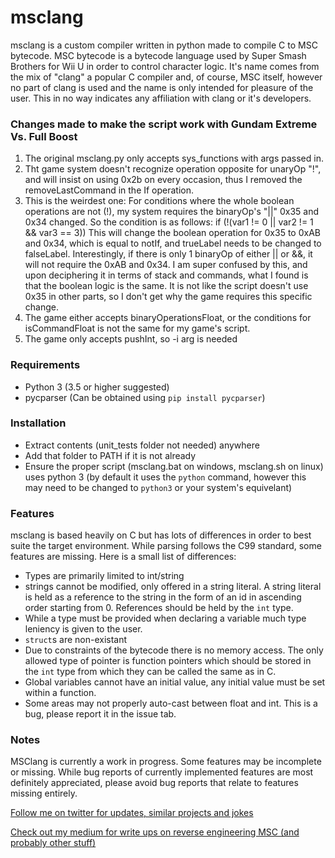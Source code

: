# msclang

msclang is a custom compiler written in python made to compile C to MSC bytecode. MSC bytecode is a bytecode language used by Super Smash Brothers for Wii U in order to control character logic. It's name comes from the mix of "clang" a popular C compiler and, of course, MSC itself, however no part of clang is used and the name is only intended for pleasure of the user. This in no way indicates any affiliation with clang or it's developers.

### Changes made to make the script work with Gundam Extreme Vs. Full Boost
1. The original msclang.py only accepts sys_functions with args passed in.
2. Tht game system doesn't recognize operation opposite for unaryOp "!", and will insist on using 0x2b on every occasion, thus I removed the removeLastCommand in the If operation.
3. This is the weirdest one: For conditions where the whole boolean operations are not (!), my system requires the binaryOp's "||" 0x35 and 0x34 changed.
So the condition is as follows: if (!(var1 != 0 || var2 != 1 && var3 == 3))
This will change the boolean operation for 0x35 to 0xAB and 0x34, which is equal to notIf, and trueLabel needs to be changed to falseLabel.
Interestingly, if there is only 1 binaryOp of either || or &&, it will not require the 0xAB and 0x34.
I am super confused by this, and upon deciphering it in terms of stack and commands, what I found is that the boolean logic is the same.
It is not like the script doesn't use 0x35 in other parts, so I don't get why the game requires this specific change. 
4. The game either accepts binaryOperationsFloat, or the conditions for isCommandFloat is not the same for my game's script. 
5. The game only accepts pushInt, so -i arg is needed

### Requirements

* Python 3 (3.5 or higher suggested)
* pycparser (Can be obtained using `pip install pycparser`)

### Installation

* Extract contents (unit_tests folder not needed) anywhere
* Add that folder to PATH if it is not already
* Ensure the proper script (msclang.bat on windows, msclang.sh on linux) uses python 3 (by default it uses the `python` command, however this may need to be changed to `python3` or your system's equivelant)

### Features

msclang is based heavily on C but has lots of differences in order to best suite the target environment. While parsing follows the C99 standard, some features are missing. Here is a small list of differences:

* Types are primarily limited to int/string
* strings cannot be modified, only offered in a string literal. A string literal is held as a reference to the string in the form of an id in ascending order starting from 0. References should be held by the `int` type.
* While a type must be provided when declaring a variable much type leniency is given to the user.  
* `struct`s are non-existant
* Due to constraints of the bytecode there is no memory access. The only allowed type of pointer is function pointers which should be stored in the `int` type from which they can be called the same as in C.
* Global variables cannot have an initial value, any initial value must be set within a function.
* Some areas may not properly auto-cast between float and int. This is a bug, please report it in the issue tab.

### Notes

MSClang is currently a work in progress. Some features may be incomplete or missing. While bug reports of currently implemented features are most definitely appreciated, please avoid bug reports that relate to features missing entirely. 

[Follow me on twitter for updates, similar projects and jokes](https://twitter.com/jam1garner)

[Check out my medium for write ups on reverse engineering MSC (and probably other stuff)](https://medium.com/@jam1garner)
